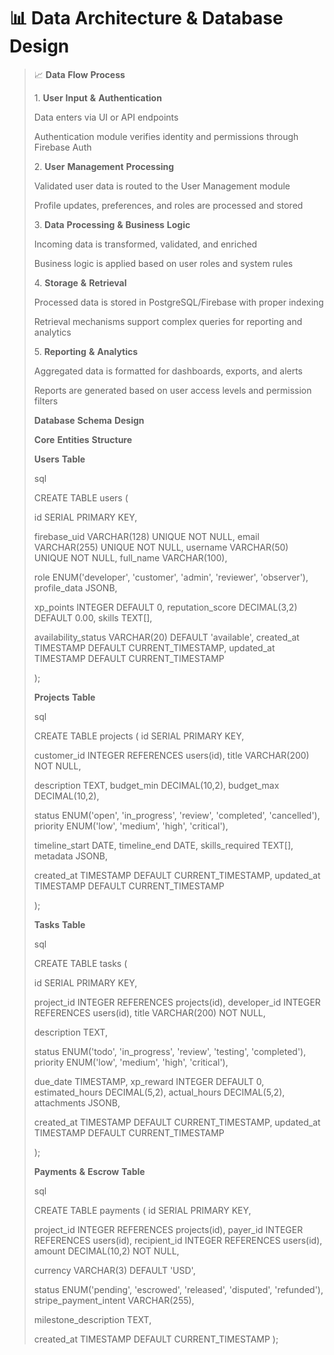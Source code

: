 # 📊 Data Architecture & Database Design



> 📈 **Data** **Flow** **Process**
>
> 1\. **User** **Input** **&** **Authentication**
>
> Data enters via UI or API endpoints
>
> Authentication module verifies identity and permissions through Firebase Auth
>
> 2\. **User** **Management** **Processing**
>
> Validated user data is routed to the User Management module
>
> Profile updates, preferences, and roles are processed and stored
>
> 3\. **Data** **Processing** **&** **Business** **Logic**
>
> Incoming data is transformed, validated, and enriched
>
> Business logic is applied based on user roles and system rules
>
> 4\. **Storage** **&** **Retrieval**
>
> Processed data is stored in PostgreSQL/Firebase with proper indexing
>
> Retrieval mechanisms support complex queries for reporting and analytics
>
> 5\. **Reporting** **&** **Analytics**
>
> Aggregated data is formatted for dashboards, exports, and alerts
>
> Reports are generated based on user access levels and permission filters
>
> **Database** **Schema** **Design**
>
> **Core** **Entities** **Structure**
>
> **Users** **Table**
>
> sql
>
> CREATE TABLE users (
>
> id SERIAL PRIMARY KEY,
>
> firebase\_uid VARCHAR(128) UNIQUE NOT NULL, email VARCHAR(255) UNIQUE NOT NULL, username VARCHAR(50) UNIQUE NOT NULL, full\_name VARCHAR(100),
>
> role ENUM('developer', 'customer', 'admin', 'reviewer', 'observer'), profile\_data JSONB,
>
> xp\_points INTEGER DEFAULT 0, reputation\_score DECIMAL(3,2) DEFAULT 0.00, skills TEXT\[],
>
> availability\_status VARCHAR(20) DEFAULT 'available', created\_at TIMESTAMP DEFAULT CURRENT\_TIMESTAMP, updated\_at TIMESTAMP DEFAULT CURRENT\_TIMESTAMP
>
> );
>
> **Projects** **Table**
>
> sql
>
> CREATE TABLE projects ( id SERIAL PRIMARY KEY,
>
> customer\_id INTEGER REFERENCES users(id), title VARCHAR(200) NOT NULL,
>
> description TEXT, budget\_min DECIMAL(10,2), budget\_max DECIMAL(10,2),
>
> status ENUM('open', 'in\_progress', 'review', 'completed', 'cancelled'), priority ENUM('low', 'medium', 'high', 'critical'),
>
> timeline\_start DATE, timeline\_end DATE, skills\_required TEXT\[], metadata JSONB,
>
> created\_at TIMESTAMP DEFAULT CURRENT\_TIMESTAMP, updated\_at TIMESTAMP DEFAULT CURRENT\_TIMESTAMP
>
> );
>
> **Tasks** **Table**
>
> sql
>
> CREATE TABLE tasks (
>
> id SERIAL PRIMARY KEY,
>
> project\_id INTEGER REFERENCES projects(id), developer\_id INTEGER REFERENCES users(id), title VARCHAR(200) NOT NULL,
>
> description TEXT,
>
> status ENUM('todo', 'in\_progress', 'review', 'testing', 'completed'), priority ENUM('low', 'medium', 'high', 'critical'),
>
> due\_date TIMESTAMP, xp\_reward INTEGER DEFAULT 0, estimated\_hours DECIMAL(5,2), actual\_hours DECIMAL(5,2), attachments JSONB,
>
> created\_at TIMESTAMP DEFAULT CURRENT\_TIMESTAMP, updated\_at TIMESTAMP DEFAULT CURRENT\_TIMESTAMP
>
> );
>
> **Payments** **&** **Escrow** **Table**
>
> sql
>
> CREATE TABLE payments ( id SERIAL PRIMARY KEY,
>
> project\_id INTEGER REFERENCES projects(id), payer\_id INTEGER REFERENCES users(id), recipient\_id INTEGER REFERENCES users(id), amount DECIMAL(10,2) NOT NULL,
>
> currency VARCHAR(3) DEFAULT 'USD',
>
> status ENUM('pending', 'escrowed', 'released', 'disputed', 'refunded'), stripe\_payment\_intent VARCHAR(255),
>
> milestone\_description TEXT,
>
> created\_at TIMESTAMP DEFAULT CURRENT\_TIMESTAMP );
